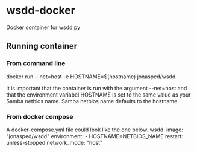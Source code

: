 # wsdd-docker
Docker container for wsdd.py

## Running container
### From command line
docker run --net=host -e HOSTNAME=$(hostname) jonasped/wsdd

It is important that the container is run with the argument --net=host and that the environment variabel HOSTNAME is set to the same value as your Samba netbios name. Samba netbios name defaults to the hostname. 
### From docker compose
A docker-compose.yml file could look like the one below. 
        wsdd:
                image: "jonasped/wsdd"
                environment:
                        - HOSTNAME=NETBIOS_NAME
                restart: unless-stopped
                network_mode: "host"
